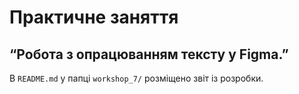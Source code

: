 # Практичне заняття  
## “Робота з опрацюванням тексту у Figma.”  

В `README.md` у папці `workshop_7/` розміщено звіт із розробки.
